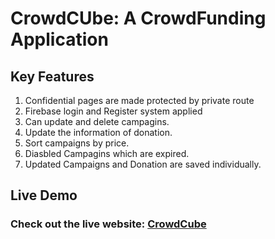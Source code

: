 # CrowdCUbe: A CrowdFunding Application

## Key Features

1. Confidential pages are made protected by private route
2. Firebase login and Register system applied
3. Can update and delete campagins.
4. Update the information of donation.
5. Sort campaigns by price.
6. Diasbled Campagins which are expired.
7. Updated Campaigns and Donation are saved individually.

## Live Demo
### Check out the live website: [CrowdCube](https://dimple-firebase-6bee0.firebaseapp.com/)

